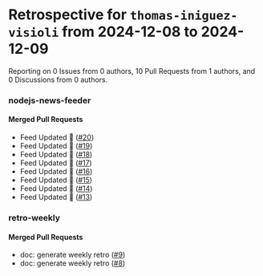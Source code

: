 # Retrospective for `thomas-iniguez-visioli` from 2024-12-08 to 2024-12-09

Reporting on 0 Issues from 0 authors, 10 Pull Requests from 1 authors, and 0 Discussions from 0 authors.


### nodejs-news-feeder

#### Merged Pull Requests

- Feed Updated 🍿 ([#20](https://github.com/thomas-iniguez-visioli/nodejs-news-feeder/pull/20))
- Feed Updated 🍿 ([#19](https://github.com/thomas-iniguez-visioli/nodejs-news-feeder/pull/19))
- Feed Updated 🍿 ([#18](https://github.com/thomas-iniguez-visioli/nodejs-news-feeder/pull/18))
- Feed Updated 🍿 ([#17](https://github.com/thomas-iniguez-visioli/nodejs-news-feeder/pull/17))
- Feed Updated 🍿 ([#16](https://github.com/thomas-iniguez-visioli/nodejs-news-feeder/pull/16))
- Feed Updated 🍿 ([#15](https://github.com/thomas-iniguez-visioli/nodejs-news-feeder/pull/15))
- Feed Updated 🍿 ([#14](https://github.com/thomas-iniguez-visioli/nodejs-news-feeder/pull/14))
- Feed Updated 🍿 ([#13](https://github.com/thomas-iniguez-visioli/nodejs-news-feeder/pull/13))

### retro-weekly

#### Merged Pull Requests

- doc: generate weekly retro ([#9](https://github.com/thomas-iniguez-visioli/retro-weekly/pull/9))
- doc: generate weekly retro ([#8](https://github.com/thomas-iniguez-visioli/retro-weekly/pull/8))